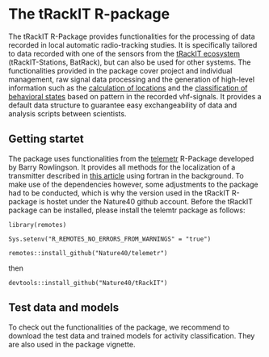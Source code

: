 # The tRackIT R-package

The tRackIT R-Package provides functionalities for the processing of data recorded in local automatic radio-tracking studies. It is specifically tailored to data recorded with one of the sensors from the [tRackIT ecosystem](https://dx.doi.org/10.18420/informatik2021-035) (tRackIT-Stations, BatRack), but can also be used for other systems. The functionalities provided in the package cover project and individual management, raw signal data processing and the generation of high-level information such as the [calculation of locations]( https://doi.org/10.1111/2041-210X.13294) and the [classification of behavioral states](https://doi.org/10.1101/2022.03.22.485147)  based on pattern in the recorded vhf-signals. It provides a default data structure to guarantee easy exchangeability of data and analysis scripts between scientists. 

## Getting startet

The package uses functionalities from the [telemetr](https://github.com/barryrowlingson/telemetr) R-Package developed by Barry Rowlingson. It provides all methods for the localization of a transmitter described in [this article](https://doi.org/10.2307/1268030) using fortran in the background. To make use of the dependencies however, some adjustments to the package had to be conducted, which is why the version used in the tRackIT R-package is hostet under the Nature40 github account. Before the tRackIT package can be installed, please install the telemtr package as follows:

```
library(remotes)

Sys.setenv("R_REMOTES_NO_ERRORS_FROM_WARNINGS" = "true")

remotes::install_github("Nature40/telemetr")
```

then

```
devtools::install_github("Nature40/tRackIT")

```

## Test data and models

To check out the functionalities of the package, we recommend to download the test data and trained models for activity classification. They are also used in the package vignette. 



 


